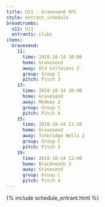 ```yaml
---
title: U11 - Gravesend RFC
style: entrant_schedule
breadcrumbs:
  u11: U11
  entrants: clubs
items:
  Gravesend:
    11:
      time: 2018-10-14 10:00
      home: Gravesend
      away: Old Colfeians 2
      group: Group C
      pitch: Pitch 3
    13:
      time: 2018-10-14 10:40
      home: Gravesend
      away: Medway 2
      group: Group C
      pitch: Pitch 4
    15:
      time: 2018-10-14 11:20
      home: Gravesend
      away: Tunbridge Wells 2
      group: Group C
      pitch: Pitch 3
    19:
      time: 2018-10-14 12:40
      home: Blackheath 3
      away: Gravesend
      group: Group C
      pitch: Pitch 4
---
```


{% include schedule_entrant.html %}
